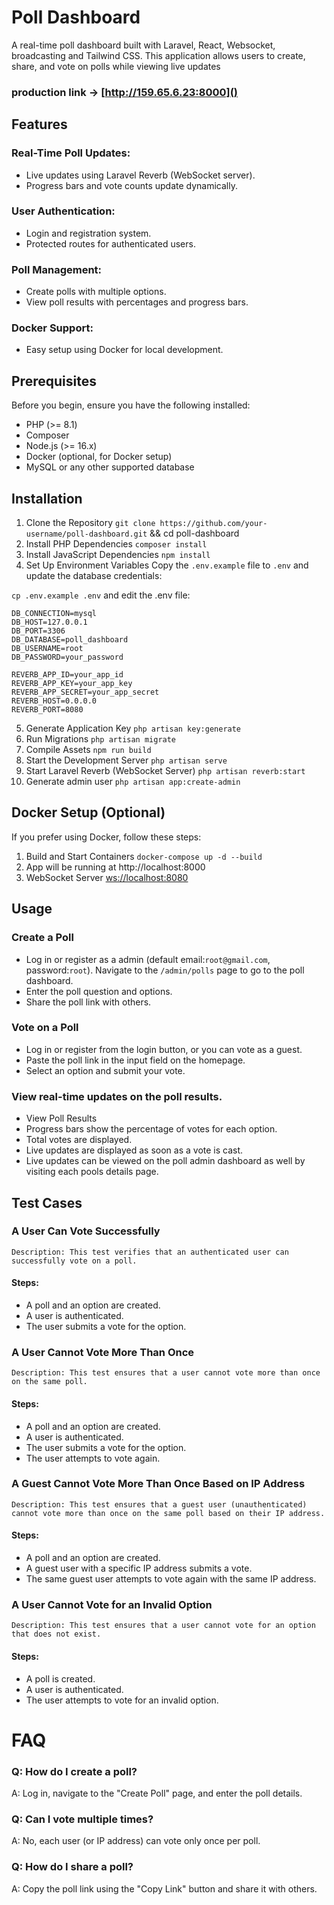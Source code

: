   # Poll Dashboard
  A real-time poll dashboard built with Laravel, React, Websocket, broadcasting and Tailwind CSS. This application allows users to create, share, and vote on polls while viewing live updates 
  
### production link -> [http://159.65.6.23:8000]()

## Features

### Real-Time Poll Updates:
- Live updates using Laravel Reverb (WebSocket server).
- Progress bars and vote counts update dynamically.

### User Authentication:
- Login and registration system.
- Protected routes for authenticated users.

### Poll Management:
- Create polls with multiple options.
- View poll results with percentages and progress bars.

### Docker Support:
- Easy setup using Docker for local development.

## Prerequisites
Before you begin, ensure you have the following installed:

- PHP (>= 8.1)
- Composer
- Node.js (>= 16.x)
- Docker (optional, for Docker setup)
- MySQL or any other supported database

## Installation
1. Clone the Repository
   `git clone https://github.com/your-username/poll-dashboard.git`
    && cd poll-dashboard
2. Install PHP Dependencies
   `composer install`
3. Install JavaScript Dependencies
   `npm install`
4. Set Up Environment Variables
   Copy the `.env.example` file to `.env` and update the database credentials:

`cp .env.example .env` and edit the .env file:

````
DB_CONNECTION=mysql
DB_HOST=127.0.0.1
DB_PORT=3306
DB_DATABASE=poll_dashboard
DB_USERNAME=root
DB_PASSWORD=your_password

REVERB_APP_ID=your_app_id
REVERB_APP_KEY=your_app_key
REVERB_APP_SECRET=your_app_secret
REVERB_HOST=0.0.0.0
REVERB_PORT=8080
````
5. Generate Application Key
   `php artisan key:generate`
6. Run Migrations
   `php artisan migrate`
7. Compile Assets
   `npm run build`
8. Start the Development Server
   `php artisan serve`
9. Start Laravel Reverb (WebSocket Server)
   `php artisan reverb:start`
10. Generate admin user
    `php artisan app:create-admin`

## Docker Setup (Optional)
   If you prefer using Docker, follow these steps:

1. Build and Start Containers
   `docker-compose up -d --build`
2. App will be running at http://localhost:8000
2. WebSocket Server [ws://localhost:8080]()

## Usage
### Create a Poll
- Log in or register as a admin (default email:`root@gmail.com`, password:`root`).
Navigate to the `/admin/polls` page to go to the poll dashboard.
- Enter the poll question and options.
- Share the poll link with others.

### Vote on a Poll
- Log in or register from the login button, or you can vote as a guest.
- Paste the poll link in the input field on the homepage.
- Select an option and submit your vote.

### View real-time updates on the poll results.
- View Poll Results
- Progress bars show the percentage of votes for each option.
- Total votes are displayed.
- Live updates are displayed as soon as a vote is cast.
- Live updates can be viewed on the poll admin dashboard as well by visiting each pools details page.

## Test Cases
### A User Can Vote Successfully
    Description: This test verifies that an authenticated user can successfully vote on a poll.
#### Steps:
- A poll and an option are created. 
- A user is authenticated. 
- The user submits a vote for the option.

### A User Cannot Vote More Than Once
    Description: This test ensures that a user cannot vote more than once on the same poll.
#### Steps:
- A poll and an option are created.
- A user is authenticated.
- The user submits a vote for the option.
- The user attempts to vote again.

### A Guest Cannot Vote More Than Once Based on IP Address
    Description: This test ensures that a guest user (unauthenticated) cannot vote more than once on the same poll based on their IP address.
#### Steps:
- A poll and an option are created.
- A guest user with a specific IP address submits a vote.
- The same guest user attempts to vote again with the same IP address.

### A User Cannot Vote for an Invalid Option
    Description: This test ensures that a user cannot vote for an option that does not exist.
#### Steps:

- A poll is created. 
- A user is authenticated. 
- The user attempts to vote for an invalid option.

# FAQ

### Q: How do I create a poll?
A: Log in, navigate to the "Create Poll" page, and enter the poll details.

### Q: Can I vote multiple times?
A: No, each user (or IP address) can vote only once per poll.

### Q: How do I share a poll?
A: Copy the poll link using the "Copy Link" button and share it with others.
